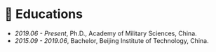 # 📖 Educations
- *2019.06 - Present*, Ph.D., Academy of Military Sciences, China.
- *2015.09 - 2019.06*, Bachelor, Beijing Institute of Technology, China.

